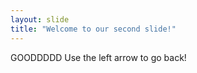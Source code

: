 ```yaml
---
layout: slide
title: "Welcome to our second slide!"
---
```

GOODDDDD
Use the left arrow to go back!
